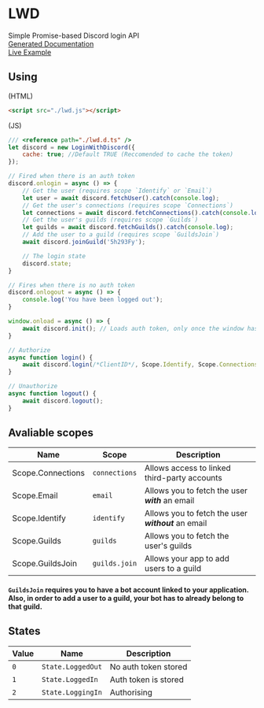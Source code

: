 # LWD
Simple Promise-based Discord login API<br>
[Generated Documentation](https://lwd.js.org/docs)<br>
[Live Example](https://lwd.js.org/)

## Using
(HTML)
```html
<script src="./lwd.js"></script>
```
(JS)
```js
/// <reference path="./lwd.d.ts" />
let discord = new LoginWithDiscord({
    cache: true; //Default TRUE (Reccomended to cache the token)
});

// Fired when there is an auth token
discord.onlogin = async () => {
    // Get the user (requires scope `Identify` or `Email`)
    let user = await discord.fetchUser().catch(console.log);
    // Get the user's connections (requires scope `Connections`)
    let connections = await discord.fetchConnections().catch(console.log);
    // Get the user's guilds (requires scope `Guilds`)
    let guilds = await discord.fetchGuilds().catch(console.log);
    // Add the user to a guild (requires scope `GuildsJoin`)
    await discord.joinGuild('5h293Fy');

    // The login state
    discord.state;
}

// Fires when there is no auth token
discord.onlogout = async () => {
    console.log('You have been logged out');
}

window.onload = async () => {
    await discord.init(); // Loads auth token, only once the window has loaded
}

// Authorize
async function login() {
    await discord.login(/*ClientID*/, Scope.Identify, Scope.Connections, Scope.Email, Scope.Guilds);
}

// Unauthorize
async function logout() {
    await discord.logout();
}
```



## Avaliable scopes

| Name              | Scope         | Description                                         |
| ----------------- | ------------- | --------------------------------------------------- |
| Scope.Connections | `connections` | Allows access to linked third-party accounts        |
| Scope.Email       | `email`       | Allows you to fetch the user ***with*** an email    |
| Scope.Identify    | `identify`    | Allows you to fetch the user ***without*** an email |
| Scope.Guilds      | `guilds`      | Allows you to fetch the user's guilds               |
| Scope.GuildsJoin  | `guilds.join` | Allows your app to add users to a guild             |

#### `GuildsJoin` requires you to have a bot account linked to your application. Also, in order to add a user to a guild, your bot has to already belong to that guild.

## States

| Value | Name              | Description          |
| ----- | ----------------- | -------------------- |
| `0`   | `State.LoggedOut` | No auth token stored |
| `1`   | `State.LoggedIn`  | Auth token is stored |
| `2`   | `State.LoggingIn` | Authorising          |
